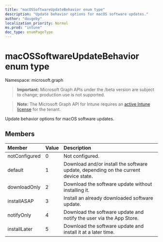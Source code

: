 ```yaml
---
title: "macOSSoftwareUpdateBehavior enum type"
description: "Update behavior options for macOS software updates."
author: "dougeby"
localization_priority: Normal
ms.prod: "intune"
doc_type: enumPageType
---
```


# macOSSoftwareUpdateBehavior enum type

Namespace: microsoft.graph

> **Important:** Microsoft Graph APIs under the /beta version are subject to change; production use is not supported.

> **Note:** The Microsoft Graph API for Intune requires an [active Intune license](https://go.microsoft.com/fwlink/?linkid=839381) for the tenant.

Update behavior options for macOS software updates.

## Members
|Member|Value|Description|
|:---|:---|:---|
|notConfigured|0|Not configured.|
|default|1|Download and/or install the software update, depending on the current device state.|
|downloadOnly|2|Download the software update without installing it.|
|installASAP|3|Install an already downloaded software update.|
|notifyOnly|4|Download the software update and notify the user via the App Store.|
|installLater|5|Download the software update and install it at a later time.|





